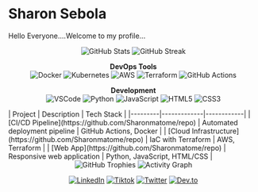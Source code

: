 # Sharon Sebola
Hello Everyone....Welcome to my profile...
<div align="center">
  <img src="https://github-readme-stats.vercel.app/api?username=Sharonmatome&show_icons=true&theme=radical" alt="GitHub Stats"/>
  <img src="https://github-readme-streak-stats.herokuapp.com/?user=Sharonmatome&theme=radical" alt="GitHub Streak"/>
</div>
<div align="center">
  
**DevOps Tools**  
![Docker](https://img.shields.io/badge/Docker-2496ED?style=for-the-badge&logo=docker&logoColor=white)
![Kubernetes](https://img.shields.io/badge/Kubernetes-326CE5?style=for-the-badge&logo=kubernetes&logoColor=white)
![AWS](https://img.shields.io/badge/AWS-232F3E?style=for-the-badge&logo=amazon-aws&logoColor=white)
![Terraform](https://img.shields.io/badge/Terraform-623CE4?style=for-the-badge&logo=terraform&logoColor=white)
![GitHub Actions](https://img.shields.io/badge/GitHub_Actions-2088FF?style=for-the-badge&logo=github-actions&logoColor=white)

**Development**  
![VSCode](https://img.shields.io/badge/VSCode-007ACC?style=for-the-badge&logo=visual-studio-code&logoColor=white)
![Python](https://img.shields.io/badge/Python-3776AB?style=for-the-badge&logo=python&logoColor=white)
![JavaScript](https://img.shields.io/badge/JavaScript-F7DF1E?style=for-the-badge&logo=javascript&logoColor=black)
![HTML5](https://img.shields.io/badge/HTML5-E34F26?style=for-the-badge&logo=html5&logoColor=white)
![CSS3](https://img.shields.io/badge/CSS3-1572B6?style=for-the-badge&logo=css3&logoColor=white)

</div>
| Project | Description | Tech Stack |
|---------|-------------|------------|
| [CI/CD Pipeline](https://github.com/Sharonmatome/repo) | Automated deployment pipeline | GitHub Actions, Docker |
| [Cloud Infrastructure](https://github.com/Sharonmatome/repo) | IaC with Terraform | AWS, Terraform |
| [Web App](https://github.com/Sharonmatome/repo) | Responsive web application | Python, JavaScript, HTML/CSS |
<div align="center">
  <img src="https://github-profile-trophy.vercel.app/?username=Sharonmatome&theme=onedark" alt="GitHub Trophies"/>
  <img src="https://github-readme-activity-graph.vercel.app/graph?username=Sharonmatome&theme=react-dark" alt="Activity Graph"/>
</div>
<div align="center">
  
[![LinkedIn](https://img.shields.io/badge/LinkedIn-0A66C2?style=for-the-badge&logo=linkedin&logoColor=white)](https://linkedin.com/in/YOUR_PROFILE)
[![Tiktok](https://img.shields.io/badge/tiktok-#000000?style=for-the-badge&logo=tiktok&logoColor=white)](https://tiktok.com/@shazron_sebola?_t=ZM-8x7e6qBXhVI&=1)
[![Twitter](https://img.shields.io/badge/Twitter-1DA1F2?style=for-the-badge&logo=twitter&logoColor=white)](https://twitter.com/YOUR_HANDLE)
[![Dev.to](https://img.shields.io/badge/dev.to-0A0A0A?style=for-the-badge&logo=dev.to&logoColor=white)](https://dev.to/Sharonmatome)

</div>
